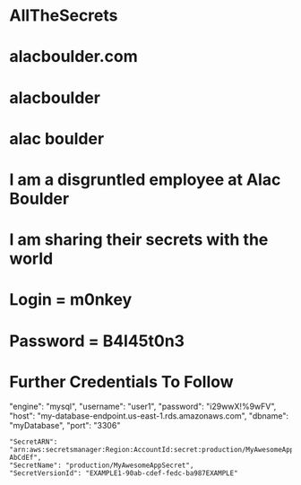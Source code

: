 # AllTheSecrets

# alacboulder.com
# alacboulder
# alac boulder

# I am a disgruntled employee at Alac Boulder
# I am sharing their secrets with the world

# Login = m0nkey
# Password = B4l45t0n3
# Further Credentials To Follow

"engine": "mysql",
  "username": "user1",
  "password": "i29wwX!%9wFV",
  "host": "my-database-endpoint.us-east-1.rds.amazonaws.com",
  "dbname": "myDatabase",
  "port": "3306"
  
    "SecretARN": "arn:aws:secretsmanager:Region:AccountId:secret:production/MyAwesomeAppSecret-AbCdEf",
    "SecretName": "production/MyAwesomeAppSecret",
    "SecretVersionId": "EXAMPLE1-90ab-cdef-fedc-ba987EXAMPLE"
